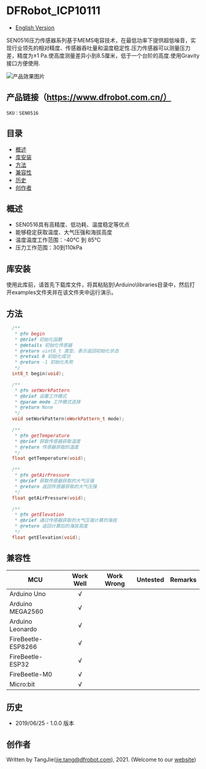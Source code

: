 # DFRobot_ICP10111
- [English Version](./README.md)

SEN0516压力传感器系列基于MEMS电容技术，在最低功率下提供超低噪音，实现行业领先的相对精度、传感器吞吐量和温度稳定性.压力传感器可以测量压力差，精度为±1 Pa.使高度测量差异小到8.5厘米，低于一个台阶的高度.使用Gravity接口方便使用.


![产品效果图片](./resources/images/SEN0516.png)


## 产品链接（https://www.dfrobot.com.cn/）

    SKU：SEN0516

## 目录

  * [概述](#概述)
  * [库安装](#库安装)
  * [方法](#方法)
  * [兼容性](#兼容性)
  * [历史](#历史)
  * [创作者](#创作者)

## 概述

* SEN0516具有高精度、低功耗、温度稳定等优点
* 能够稳定获取温度、大气压强和海拔高度
* 温度温度工作范围：-40℃ 到 85℃
* 压力工作范围：30到110kPa

## 库安装

使用此库前，请首先下载库文件，将其粘贴到\Arduino\libraries目录中，然后打开examples文件夹并在该文件夹中运行演示。

## 方法

```C++
  /**
   * @fn begin
   * @brief 初始化函数
   * @details 初始化传感器
   * @return uint8_t 类型，表示返回初始化状态
   * @retval 0 初始化成功
   * @return -1 初始化失败
   */
  int8_t begin(void);

  /**
   * @fn setWorkPattern
   * @brief 设置工作模式
   * @param mode 工作模式选择
   * @return None
   */
  void setWorkPattern(eWorkPattern_t mode);

  /**
   * @fn getTemperature
   * @brief 获取传感器获取温度
   * @return 传感器获取的温度
   */
  float getTemperature(void);

  /**
   * @fn getAirPressure
   * @brief 获取传感器获取的大气压强
   * @return 返回传感器获取的大气压强
   */
  float getAirPressure(void);

  /**
   * @fn getElevation
   * @brief 通过传感器获取的大气压强计算的海拔
   * @return 返回计算后的海拔高度
   */
  float getElevation(void);
```

## 兼容性

MCU                | Work Well    | Work Wrong   | Untested    | Remarks
------------------ | :----------: | :----------: | :---------: | :----:
Arduino Uno        |      √       |              |             |
Arduino MEGA2560   |      √       |              |             |
Arduino Leonardo   |      √       |              |             |
FireBeetle-ESP8266 |      √       |              |             |
FireBeetle-ESP32   |      √       |              |             |
FireBeetle-M0      |      √       |              |             |
Micro:bit          |      √       |              |             |


## 历史

- 2019/06/25 - 1.0.0 版本

## 创作者

Written by TangJie(jie.tang@dfrobot.com), 2021. (Welcome to our [website](https://www.dfrobot.com/))





